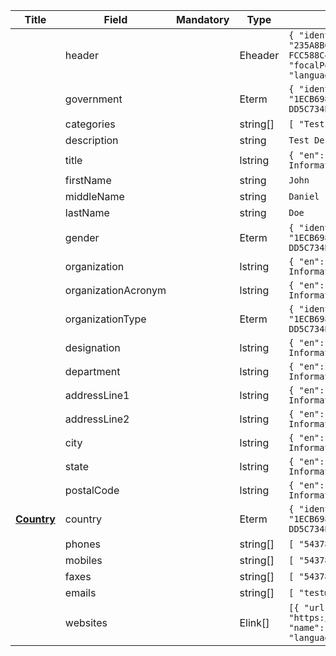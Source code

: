 <table class="ircc__table" style="table-layout: fixed; width: 100%;">
  <thead>
    <tr>
      <th>Title</th>
      <th>Field</th>
      <th>Mandatory</th>
      <th>Type</th>
      <th>Example</th>
    </tr>
  </thead>
  <tbody>
    <tr>
      <td></td>
      <td>header</td>
      <td></td>
      <td>Eheader</td>
      <td><code>{ "identifier": "235A8B00-A995-5F7A-E827-FCC588C49C20", "schema": "focalPoint", "languages": ["en"] }</code></td>
    </tr>
    <tr>
      <td></td>
      <td>government</td>
      <td></td>
      <td>Eterm</td>
      <td><code>{ "identifier": "1ECB698D-3F3D-41BC-BEBD-DD5C734BCDCF" }</code></td>
    </tr>
    <tr>
      <td></td>
      <td>categories</td>
      <td></td>
      <td>string[]</td>
      <td><code>[ "Test Category" ]</code></td>
    </tr>
    <tr>
      <td></td>
      <td>description</td>
      <td></td>
      <td>string</td>
      <td><code>Test Description</code></td>
    </tr>
    <tr>
      <td></td>
      <td>title</td>
      <td></td>
      <td>lstring</td>
      <td><code>{ "en": "Test Information" }</code></td>
    </tr>
    <tr>
      <td></td>
      <td>firstName</td>
      <td></td>
      <td>string</td>
      <td><code>John</code></td>
    </tr>
    <tr>
      <td></td>
      <td>middleName</td>
      <td></td>
      <td>string</td>
      <td><code>Daniel</code></td>
    </tr>
    <tr>
      <td></td>
      <td>lastName</td>
      <td></td>
      <td>string</td>
      <td><code>Doe</code></td>
    </tr>
    <tr>
      <td></td>
      <td>gender</td>
      <td></td>
      <td>Eterm</td>
      <td><code>{ "identifier": "1ECB698D-3F3D-41BC-BEBD-DD5C734BCDCF" }</code></td>
    </tr>
    <tr>
      <td></td>
      <td>organization</td>
      <td></td>
      <td>lstring</td>
      <td><code>{ "en": "Test Information" }</code></td>
    </tr>
    <tr>
      <td></td>
      <td>organizationAcronym</td>
      <td></td>
      <td>lstring</td>
      <td><code>{ "en": "Test Information" }</code></td>
    </tr>
    <tr>
      <td></td>
      <td>organizationType</td>
      <td></td>
      <td>Eterm</td>
      <td><code>{ "identifier": "1ECB698D-3F3D-41BC-BEBD-DD5C734BCDCF" }</code></td>
    </tr>
    <tr>
      <td></td>
      <td>designation</td>
      <td></td>
      <td>lstring</td>
      <td><code>{ "en": "Test Information" }</code></td>
    </tr>
    <tr>
      <td></td>
      <td>department</td>
      <td></td>
      <td>lstring</td>
      <td><code>{ "en": "Test Information" }</code></td>
    </tr>
    <tr>
      <td></td>
      <td>addressLine1</td>
      <td></td>
      <td>lstring</td>
      <td><code>{ "en": "Test Information" }</code></td>
    </tr>
    <tr>
      <td></td>
      <td>addressLine2</td>
      <td></td>
      <td>lstring</td>
      <td><code>{ "en": "Test Information" }</code></td>
    </tr>
    <tr>
      <td></td>
      <td>city</td>
      <td></td>
      <td>lstring</td>
      <td><code>{ "en": "Test Information" }</code></td>
    </tr>
    <tr>
      <td></td>
      <td>state</td>
      <td></td>
      <td>lstring</td>
      <td><code>{ "en": "Test Information" }</code></td>
    </tr>
    <tr>
      <td></td>
      <td>postalCode</td>
      <td></td>
      <td>lstring</td>
      <td><code>{ "en": "Test Information" }</code></td>
    </tr>
    <tr>
      <td><strong><a href="/thesaurus/general/countries">Country</a></strong></td>
      <td>country</td>
      <td></td>
      <td>Eterm</td>
      <td><code>{ "identifier": "1ECB698D-3F3D-41BC-BEBD-DD5C734BCDCF" }</code></td>
    </tr>
    <tr>
      <td></td>
      <td>phones</td>
      <td></td>
      <td>string[]</td>
      <td><code>[ "5437897410" ]</code></td>
    </tr>
    <tr>
      <td></td>
      <td>mobiles</td>
      <td></td>
      <td>string[]</td>
      <td><code>[ "5437897410" ]</code></td>
    </tr>
    <tr>
      <td></td>
      <td>faxes</td>
      <td></td>
      <td>string[]</td>
      <td><code>[ "5437897410" ]</code></td>
    </tr>
    <tr>
      <td></td>
      <td>emails</td>
      <td></td>
      <td>string[]</td>
      <td><code>[ "test@email.com" ]</code></td>
    </tr>
    <tr>
      <td></td>
      <td>websites</td>
      <td></td>
      <td>Elink[]</td>
      <td><code>[{ "url": "https://www.google.com", "name": "Google", "language": "en" }]</code></td>
    </tr>
  </tbody>
</table>
